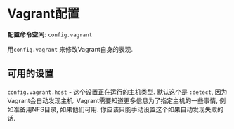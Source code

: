 Vagrant配置
================

**配置命令空间:** `config.vagrant`

用`config.vagrant` 来修改Vagrant自身的表现.

可用的设置
--------------------

`config.vagrant.host` - 这个设置正在运行的主机类型. 默认这个是 `:detect`, 因为Vagrant会自动发现主机. Vagrant需要知道更多信息为了指定主机的一些事情, 例如准备用NFS目录, 如果他们可用. 你应该只能手动设置这个如果自动发现失败的话.

